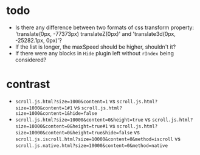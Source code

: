 # todo

- Is there any difference between two formats of css transform property: 'translate(0px, -77373px) translateZ(0px)' and 'translate3d(0px, -25282.1px, 0px)'?
- If the list is longer, the maxSpeed should be higher, shouldn't it?
- If there were any blocks in `Hide` plugin left without `rIndex` being considered?

# contrast

- `scroll.js.html?size=1000&content=1` vs `scroll.js.html?size=1000&content=1#1` vs `scroll.js.html?size=1000&content=1&hide=false`
- `scroll.js.html?size=10000&content=0&height=true` vs `scroll.js.html?size=10000&content=0&height=true#1` vs `scroll.js.html?size=10000&content=0&height=true&hide=false` vs `scroll.js.iscroll.html?size=10000&content=0&method=iscroll` vs `scroll.js.native.html?size=10000&content=0&method=native`
